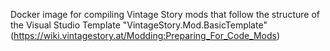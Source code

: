 Docker image for compiling Vintage Story mods that follow the structure of the Visual Studio Template "VintageStory.Mod.BasicTemplate" (https://wiki.vintagestory.at/Modding:Preparing_For_Code_Mods)